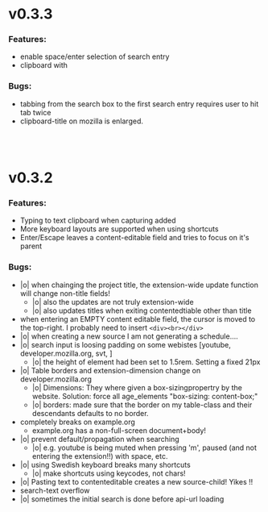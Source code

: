 

# v0.3.3

### Features:
- enable space/enter selection of search entry
- clipboard with

### Bugs:
- tabbing from the search box to the first search entry requires user to hit tab twice
- clipboard-title on mozilla is enlarged.

<br>
<br>

# v0.3.2

### Features:
- Typing to text clipboard when capturing added
- More keyboard layouts are supported when using shortcuts
- Enter/Escape leaves a content-editable field and tries to focus on it's parent


### Bugs:
- |o| when chainging the project title, the extension-wide update function will change non-title fields!
    - |o| also the updates are not truly extension-wide
    - |o| also updates titles when exiting contentedtiable other than title
- when entering an EMPTY content editable field, the cursor is moved to the top-right. I probably need to insert `<div><br></div>`
- |o| when creating a new source I am not generating a schedule....
- |o| search input is loosing padding on some webistes [youtube, developer.mozilla.org, svt, ]
    - |o| the height of element had been set to 1.5rem. Setting a fixed 21px 
- |o| Table borders and extension-dimension change on developer.mozilla.org
    - |o| Dimensions: They where given a box-sizingpropertry by the website. Solution: force all age_elements "box-sizing: content-box;"
    - |o| borders: made sure that the border on my table-class and their descendants defaults to no border.
- completely breaks on example.org
    - example.org has a non-full-screen document+body!
- |o| prevent default/propagation when searching
    - |o| e.g. youtube is being muted when pressing 'm', paused (and not entering the extension!!) with space, etc.
- |o| using Swedish keyboard breaks many shortcuts
    - |o| make shortcuts using keycodes, not chars!
- |o| Pasting text to contenteditable creates a new source-child! Yikes !!
- search-text overflow
- |o| sometimes the initial search is done before api-url loading
